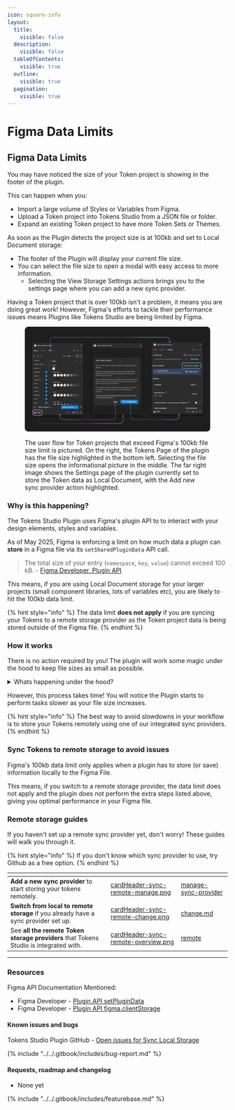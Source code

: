 ```yaml
---
icon: square-info
layout:
  title:
    visible: false
  description:
    visible: false
  tableOfContents:
    visible: true
  outline:
    visible: true
  pagination:
    visible: true
---
```


# Figma Data Limits

## Figma Data Limits&#x20;

You may have noticed the size of your Token project is showing in the footer of the plugin.&#x20;

This can happen when you:

* Import a large volume of Styles or Variables from Figma.
* Upload a Token project into Tokens Studio from a JSON file or folder.
* Expand an existing Token project to have more Token Sets or Themes.&#x20;



As soon as the Plugin detects the project size is at 100kb and set to Local Document storage:

* The footer of the Plugin will display your current file size.&#x20;
* You can select the file size to open a modal with easy access to more information.&#x20;
  * Selecting the View Storage Settings actions brings you to the settings page where you can add a new sync provider.&#x20;

Having a Token project that is over 100kb isn't a problem, it means you are doing great work! However, Figma's efforts to tackle their performance issues means Plugins like Tokens Studio are being limited by Figma.&#x20;

<figure><img src="../../.gitbook/assets/dataLimit-flow-V2-5-1.png" alt=""><figcaption><p>The user flow for Token projects that exceed Figma's 100kb file size limit is pictured. On the right, the Tokens Page of the plugin has the file size highlighted in the bottom left. Selecting the file size opens the informational picture in the middle. The far right image shows the Settings page of the plugin currently set to store the Token data as Local Document, with the Add new sync provider action highlighted. </p></figcaption></figure>



### Why is this happening?&#x20;

The Tokens Studio Plugin uses Figma's plugin API to to interact with your design elements, styles and variables.&#x20;

As of May 2025, Figma is enforcing a limit on how much data a plugin can **store** in a Figma file via its `setSharedPluginData` API call.

> The total size of your entry (`namespace`, `key`, `value`) cannot exceed 100 kB. - [Figma Developer, Plugin API ](https://www.figma.com/plugin-docs/api/properties/nodes-setplugindata/)

This means, if you are using Local Document storage for your larger projects (small component libraries, lots of variables etc), you are likely to hit the 100kb data limit.&#x20;

{% hint style="info" %}
The data limit **does not apply** if you are syncing your Tokens to a remote storage provider as the Token project data is being stored outside of the Figma file.
{% endhint %}



### How it works

There is no action required by you! The plugin will work some magic under the hood to keep file sizes as small as possible.&#x20;

<details>

<summary>Whats happening under the hood?</summary>

When the Plugin detects the project size is at 100kb and set to Local Document storage, it will:

* Compress the data and break it into chunks smaller than 95kb when writing to Figma
* Combine the chunks and decompress when reading from Figma.&#x20;



When the Plugin is storing Token data remotely and you close the Plugin before you have pushed changes to your sync provider, the Plugin will:

* Store the changes you haven't pushed using a different API `figma.clientStorage` which stores it locally to your machine.&#x20;
* Client storage still has a data limit, but it is much larger (5mb).&#x20;

</details>

However, this process takes time! You will notice the Plugin starts to perform tasks slower as your file size increases.&#x20;

{% hint style="info" %}
The best way to avoid slowdowns in your workflow is to store your Tokens remotely using one of our integrated sync providers.
{% endhint %}



### Sync Tokens to remote storage to avoid issues&#x20;

Figma's 100kb data limit only applies when a plugin has to store (or save) information locally to the Figma File.&#x20;

This means, if you switch to a remote storage provider, the data limit does not apply and the plugin does not perform the extra steps listed above, giving you optimal performance in your Figma file.&#x20;



### Remote storage guides

If you haven't set up a remote sync provider yet, don't worry! These guides will walk you through it.&#x20;

{% hint style="info" %}
If you don't know which sync provider to use, try Github as a free option.&#x20;
{% endhint %}

<table data-view="cards"><thead><tr><th></th><th data-hidden data-card-cover data-type="files"></th><th data-hidden data-card-target data-type="content-ref"></th></tr></thead><tbody><tr><td><strong>Add a new sync provider</strong> to start storing your tokens remotely. </td><td><a href="../../.gitbook/assets/cardHeader-sync-remote-manage.png">cardHeader-sync-remote-manage.png</a></td><td><a href="../manage-sync-provider/">manage-sync-provider</a></td></tr><tr><td><strong>Switch from local to remote storage</strong> if you already have a sync provider set up.</td><td><a href="../../.gitbook/assets/cardHeader-sync-remote-change.png">cardHeader-sync-remote-change.png</a></td><td><a href="../manage-sync-provider/change.md">change.md</a></td></tr><tr><td>See <strong>all the remote Token storage providers</strong> that Tokens Studio is integrated with. </td><td><a href="../../.gitbook/assets/cardHeader-sync-remote-overview.png">cardHeader-sync-remote-overview.png</a></td><td><a href="../remote/">remote</a></td></tr></tbody></table>



***



### Resources

Figma API Documentation Mentioned:

* Figma Developer - [Plugin API setPluginData](https://www.figma.com/plugin-docs/api/properties/nodes-setplugindata/)
* Figma Developer - [Plugin API figma.clientStorage](https://www.figma.com/plugin-docs/api/figma-clientStorage/)

#### Known issues and bugs

Tokens Studio Plugin GitHub - [Open issues for Sync Local Storage](https://github.com/tokens-studio/figma-plugin/labels/sync%20local%20storage)

{% include "../../.gitbook/includes/bug-report.md" %}



#### Requests, roadmap and changelog

* None yet

{% include "../../.gitbook/includes/featurebase.md" %}
